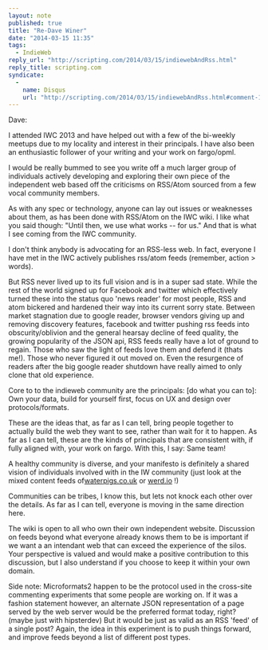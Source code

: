```yaml
---
layout: note
published: true
title: "Re-Dave Winer"
date: "2014-03-15 11:35"
tags: 
  - IndieWeb
reply_url: "http://scripting.com/2014/03/15/indiewebAndRss.html"
reply_title: scripting.com
syndicate: 
  - 
    name: Disqus
    url: "http://scripting.com/2014/03/15/indiewebAndRss.html#comment-1285988383"
---
```

Dave:

I attended IWC 2013 and have helped out with a few of the bi-weekly meetups due to my locality and interest in their principals. I have also been an enthusiastic follower of your writing and your work on fargo/opml.

I would be really bummed to see you write off a much larger group of individuals actively developing and exploring their own piece of the independent web based off the criticisms on RSS/Atom sourced from a few vocal community members.

As with any spec or technology, anyone can lay out issues or weaknesses about them, as has been done with RSS/Atom on the IWC wiki. I like what you said though: "Until then, we use what works -- for us." And that is what I see coming from the IWC community.

I don't think anybody is advocating for an RSS-less web. In fact, everyone I have met in the IWC actively publishes rss/atom feeds (remember, action > words).

But RSS never lived up to its full vision and is in a super sad state. While the rest of the world signed up for Facebook and twitter which effectively turned these into the status quo 'news reader' for most people, RSS and atom bickered and hardened their way into its current sorry state. Between market stagnation due to google reader, browser vendors giving up and removing discovery features, facebook and twitter pushing rss feeds into obscurity/oblivion and the general hearsay decline of feed quality, the growing popularity of the JSON api, RSS feeds really have a lot of ground to regain. Those who saw the light of feeds love them and defend it (thats me!). Those who never figured it out moved on. Even the resurgence of readers after the big google reader shutdown have really aimed to only clone that old experience.

Core to to the indieweb community are the principals: [do what you can to]: Own your data, build for yourself first, focus on UX and design over protocols/formats.

These are the ideas that, as far as I can tell, bring people together to actually build the web they want to see, rather than wait for it to happen. As far as I can tell, these are the kinds of principals that are consistent with, if fully aligned with, your work on fargo. With this, I say: Same team!

A healthy community is diverse, and your manifesto is definitely a shared vision of individuals involved with in the IW community (just look at the mixed content feeds of[waterpigs.co.uk](http://waterpigs.co.uk/) or [werd.io](http://werd.io/) !)

Communities can be tribes, I know this, but lets not knock each other over the details. As far as I can tell, everyone is moving in the same direction here.

The wiki is open to all who own their own independent website.  Discussion on feeds beyond what everyone already knows them to be is important if we want a an intendant web that can exceed the experience of the silos.  Your perspective is valued and would make a positive contribution to this discussion, but I also understand if you choose to keep it within your own domain.

Side note: Microformats2 happen to be the protocol used in the cross-site commenting experiments that some people are working on. If it was a fashion statement however, an alternate JSON representation of a page served by the web server would be the preferred format today, right? (maybe just with hipsterdev) But it would be just as valid as an RSS 'feed' of a single post? Again, the idea in this experiment is to push things forward, and improve feeds beyond a list of different post types.

